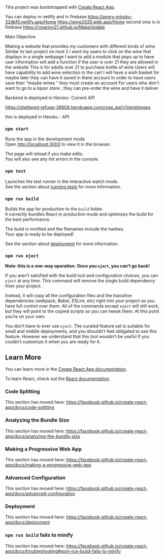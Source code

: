 This project was bootstrapped with [Create React App](https://github.com/facebook/create-react-app).

You can deploy in netlify and in firebase 
https://angry-minsky-32dbf0.netlify.app/Home
https://wine2020.web.app/Home 
second onw is in firebase 
https://rosariov21.github.io/MakeUpdate

Main Objective

Making a website that provides my customers with different kinds of wine 
Similar to last project on mod 2 i want my users to click on the wine that displays in a single webpage
I want to add a module that pops up to have user information will add a function if the user is over 21 they are allowed in the website 
This is for adults over 21 to purchase bottle of wine 
Users will have capability to add wine selection in the cart
I will have a wish basket for maybe later they can have it saved in there account 
In order to have users save their “maybe wines “ they must create an account 
For users who don't want to go to a liquor store , they can pre-order the wine and have it deliver  


Backend is deployed in Heroku- 
Current API 

https://sheltered-refuge-36604.herokuapp.com/rose_api/v1/employees

this is deployed in Heroku - API 




### `npm start`

Runs the app in the development mode.<br />
Open [http://localhost:3000](http://localhost:3000) to view it in the browser.

The page will reload if you make edits.<br />
You will also see any lint errors in the console.

### `npm test`

Launches the test runner in the interactive watch mode.<br />
See the section about [running tests](https://facebook.github.io/create-react-app/docs/running-tests) for more information.

### `npm run build`

Builds the app for production to the `build` folder.<br />
It correctly bundles React in production mode and optimizes the build for the best performance.

The build is minified and the filenames include the hashes.<br />
Your app is ready to be deployed!

See the section about [deployment](https://facebook.github.io/create-react-app/docs/deployment) for more information.

### `npm run eject`

**Note: this is a one-way operation. Once you `eject`, you can’t go back!**

If you aren’t satisfied with the build tool and configuration choices, you can `eject` at any time. This command will remove the single build dependency from your project.

Instead, it will copy all the configuration files and the transitive dependencies (webpack, Babel, ESLint, etc) right into your project so you have full control over them. All of the commands except `eject` will still work, but they will point to the copied scripts so you can tweak them. At this point you’re on your own.

You don’t have to ever use `eject`. The curated feature set is suitable for small and middle deployments, and you shouldn’t feel obligated to use this feature. However we understand that this tool wouldn’t be useful if you couldn’t customize it when you are ready for it.

## Learn More

You can learn more in the [Create React App documentation](https://facebook.github.io/create-react-app/docs/getting-started).

To learn React, check out the [React documentation](https://reactjs.org/).

### Code Splitting

This section has moved here: https://facebook.github.io/create-react-app/docs/code-splitting

### Analyzing the Bundle Size

This section has moved here: https://facebook.github.io/create-react-app/docs/analyzing-the-bundle-size

### Making a Progressive Web App

This section has moved here: https://facebook.github.io/create-react-app/docs/making-a-progressive-web-app

### Advanced Configuration

This section has moved here: https://facebook.github.io/create-react-app/docs/advanced-configuration

### Deployment

This section has moved here: https://facebook.github.io/create-react-app/docs/deployment

### `npm run build` fails to minify

This section has moved here: https://facebook.github.io/create-react-app/docs/troubleshooting#npm-run-build-fails-to-minify



